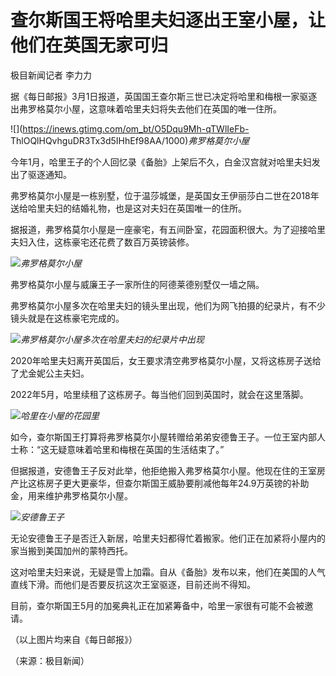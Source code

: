 # 查尔斯国王将哈里夫妇逐出王室小屋，让他们在英国无家可归

极目新闻记者 李力力

据《每日邮报》3月1日报道，英国国王查尔斯三世已决定将哈里和梅根一家驱逐出弗罗格莫尔小屋，这意味着哈里夫妇将失去他们在英国的唯一住所。

![](https://inews.gtimg.com/om_bt/O5Dqu9Mh-qTWlIeFb-
ThlOQlHQvhguDR3Tx3d5IHhEf98AA/1000)_弗罗格莫尔小屋_

今年1月，哈里王子的个人回忆录《备胎》上架后不久，白金汉宫就对哈里夫妇发出了驱逐通知。

弗罗格莫尔小屋是一栋别墅，位于温莎城堡，是英国女王伊丽莎白二世在2018年送给哈里夫妇的结婚礼物，也是这对夫妇在英国唯一的住所。

据报道，弗罗格莫尔小屋是一座豪宅，有五间卧室，花园面积很大。为了迎接哈里夫妇入住，这栋豪宅还花费了数百万英镑装修。

![](https://inews.gtimg.com/om_bt/OO6SZlpqCy6Hsh09DEgPDk1bl45KRZaBSGXRfWn5C2Vc8AA/1000)_弗罗格莫尔小屋_

弗罗格莫尔小屋与威廉王子一家所住的阿德莱德别墅仅一墙之隔。

弗罗格莫尔小屋多次在哈里夫妇的镜头里出现，他们为网飞拍摄的纪录片，有不少镜头就是在这栋豪宅完成的。

![](https://inews.gtimg.com/om_bt/Ox31tqRRA9ijvMPR2ous2213-iRDRybnB8O0vwsx5szi8AA/1000)_弗罗格莫尔小屋多次在哈里夫妇的纪录片中出现_

2020年哈里夫妇离开英国后，女王要求清空弗罗格莫尔小屋，又将这栋房子送给了尤金妮公主夫妇。

2022年5月，哈里续租了这栋房子。每当他们回到英国时，就会在这里落脚。

![](https://inews.gtimg.com/om_bt/OGTqQF21QLATKAfm9UcSsLOKapxdmsNYroeHiFZNZc1dUAA/1000)_哈里在小屋的花园里_

如今，查尔斯国王打算将弗罗格莫尔小屋转赠给弟弟安德鲁王子。一位王室内部人士称：“这无疑意味着哈里和梅根在英国的生活结束了。”

但据报道，安德鲁王子反对此举，他拒绝搬入弗罗格莫尔小屋。他现在住的王室房产比这栋房子更大更豪华，但查尔斯国王威胁要削减他每年24.9万英镑的补助金，用来维护弗罗格莫尔小屋。

![](https://inews.gtimg.com/om_bt/OH17EAGntw1fTPFW16HKo-6fED56ESOlWm5jG5RQCl-6kAA/1000)_安德鲁王子_

无论安德鲁王子是否迁入新居，哈里夫妇都得忙着搬家。他们正在加紧将小屋内的家当搬到美国加州的蒙特西托。

这对哈里夫妇来说，无疑是雪上加霜。自从《备胎》发布以来，他们在美国的人气直线下滑。而他们是否要反抗这次王室驱逐，目前还尚不得知。

目前，查尔斯国王5月的加冕典礼正在加紧筹备中，哈里一家很有可能不会被邀请。

（以上图片均来自《每日邮报》）

（来源：极目新闻）

